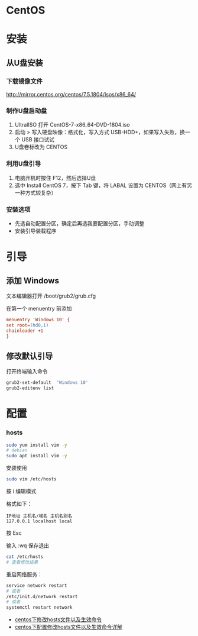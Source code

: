 CentOS
======

<!-- version 3.250803 -->

# 安装

## 从U盘安装

### 下载镜像文件
http://mirror.centos.org/centos/7.5.1804/isos/x86_64/

### 制作U盘启动盘
1. UltralISO 打开 CentOS-7-x86_64-DVD-1804.iso
2. 启动 > 写入硬盘映像：格式化，写入方式 USB-HDD+，如果写入失败，换一个 USB 接口试试
3. U盘卷标改为 CENTOS

### 利用U盘引导
1. 电脑开机时按住 F12，然后选择U盘
2. 选中 Install CentOS 7，按下 Tab 键，将 LABAL 设置为 CENTOS（网上有另一种方式较复杂）

### 安装选项
* 先选自动配置分区，确定后再选我要配置分区，手动调整
* 安装引导装载程序



# 引导

## 添加 Windows
文本编辑器打开 /boot/grub2/grub.cfg

在第一个 menuentry 前添加
```ini
menuentry 'Windows 10' {
set root=(hd0,1)
chainloader +1
}
```



## 修改默认引导

打开终端输入命令
```sh
grub2-set-default  'Windows 10'
grub2-editenv list
```



# 配置

### hosts

```sh
sudo yum install vim -y
# debian
sudo apt install vim -y
```

安装使用

```sh
sudo vim /etc/hosts
```

按 i 编辑模式

格式如下：

```
IP地址 主机名/域名 主机名别名
127.0.0.1 localhost local
```

按 Esc

输入 :wq 保存退出

```sh
cat /etc/hosts
# 查看修改结果
```

重启网络服务：

```sh
service network restart
# 或者
/etc/init.d/network restart
# 或者
systemctl restart network
```

- [centos下修改hosts文件以及生效命令](https://www.cnblogs.com/pxblog/p/14838530.html)
- [centos下配置修改hosts文件以及生效命令详解](https://www.cnblogs.com/2zly/p/17227532.html)

